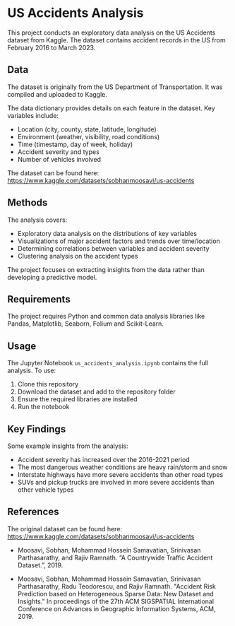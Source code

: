 # US Accidents Analysis

This project conducts an exploratory data analysis on the US Accidents dataset from Kaggle. The dataset contains accident records in the US from February 2016 to March 2023.

## Data

The dataset is originally from the US Department of Transportation. It was compiled and uploaded to Kaggle.

The data dictionary provides details on each feature in the dataset. Key variables include:

- Location (city, county, state, latitude, longitude)
- Environment (weather, visibility, road conditions) 
- Time (timestamp, day of week, holiday)
- Accident severity and types
- Number of vehicles involved

The dataset can be found here: https://www.kaggle.com/datasets/sobhanmoosavi/us-accidents

## Methods

The analysis covers:

- Exploratory data analysis on the distributions of key variables
- Visualizations of major accident factors and trends over time/location
- Determining correlations between variables and accident severity
- Clustering analysis on the accident types

The project focuses on extracting insights from the data rather than developing a predictive model.

## Requirements

The project requires Python and common data analysis libraries like Pandas, Matplotlib, Seaborn, Folium and Scikit-Learn.

## Usage

The Jupyter Notebook `us_accidents_analysis.ipynb` contains the full analysis. To use:

1. Clone this repository
2. Download the dataset and add to the repository folder
3. Ensure the required libraries are installed
4. Run the notebook

## Key Findings

Some example insights from the analysis:

- Accident severity has increased over the 2016-2021 period
- The most dangerous weather conditions are heavy rain/storm and snow
- Interstate highways have more severe accidents than other road types
- SUVs and pickup trucks are involved in more severe accidents than other vehicle types

## References

The original dataset can be found here: https://www.kaggle.com/datasets/sobhanmoosavi/us-accidents

- Moosavi, Sobhan, Mohammad Hossein Samavatian, Srinivasan Parthasarathy, and Rajiv Ramnath. “A Countrywide Traffic Accident Dataset.”, 2019.

- Moosavi, Sobhan, Mohammad Hossein Samavatian, Srinivasan Parthasarathy, Radu Teodorescu, and Rajiv Ramnath. "Accident Risk Prediction based on Heterogeneous Sparse Data: New Dataset and Insights." In proceedings of the 27th ACM SIGSPATIAL International Conference on Advances in Geographic Information Systems, ACM, 2019.

